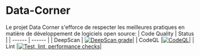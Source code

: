 # Data-Corner

Le projet Data Corner s'efforce de respecter les meilleures pratiques en matière de développement de logiciels open source:
| Code Quality | Status |
| ------ | ------ |
| DeepScan | [![DeepScan grade](https://deepscan.io/api/teams/13704/projects/16722/branches/363999/badge/grade.svg)](https://deepscan.io/dashboard#view=project&tid=13704&pid=16722&bid=363999)|
| CodeQL |[![CodeQL](https://github.com/EnMarche/Data-Corner/actions/workflows/codeql-analysis.yml/badge.svg)](https://github.com/EnMarche/Data-Corner/actions/workflows/codeql-analysis.yml)|
| Lint |[![Test, lint, performance checks](https://github.com/EnMarche/Data-Corner/actions/workflows/test.yml/badge.svg)](https://github.com/EnMarche/Data-Corner/actions/workflows/test.yml)|
